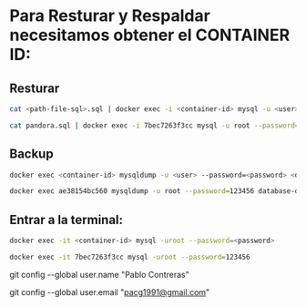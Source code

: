 # Para Resturar y Respaldar necesitamos obtener el CONTAINER ID:

## Resturar
``` bash
cat <path-file-sql>.sql | docker exec -i <container-id> mysql -u <user> --password=<password> <db-name>
```

``` bash
cat pandora.sql | docker exec -i 7bec7263f3cc mysql -u root --password=123456
```

## Backup
``` bash
docker exec <container-id> mysqldump -u <user> --password=<password> <db-name> > <path-file-sql>.sql
```

``` bash
docker exec ae38154bc560 mysqldump -u root --password=123456 database-db > database.sql
```

## Entrar a la terminal:
``` bash
docker exec -it <container-id> mysql -uroot --password=<password>
```

``` bash
docker exec -it 7bec7263f3cc mysql -uroot --password=123456
```

git config --global user.name "Pablo Contreras"

git config --global user.email "pacg1991@gmail.com"